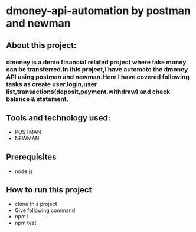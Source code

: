 # dmoney-api-automation by postman and newman

## About this project:
### dmoney is a demo financial related project where fake money can be transferred.In this project,I have automate the dmoney API using postman and newman.Here I have covered following tasks as create user,login,user list,transactions(deposit,payment,withdraw) and check balance & statement.

## Tools and technology used:
- POSTMAN
- NEWMAN

## Prerequisites
- node.js

## How to run this project
- clone this project
- Give following command
- npm i
- npm test


